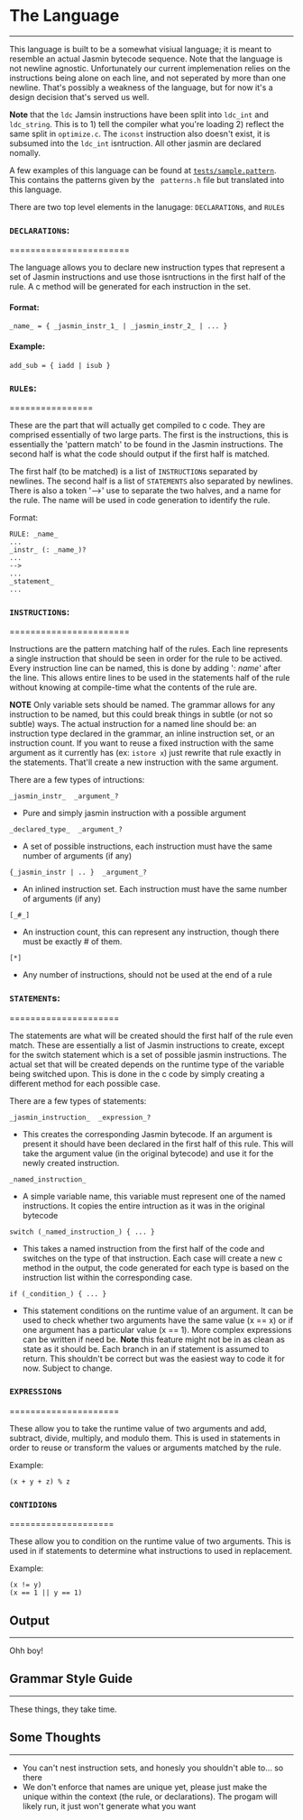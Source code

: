 # The Language #
----------------

This language is built to be a somewhat visiual language; it is meant to resemble an actual Jasmin
bytecode sequence. Note that the language is not newline agnostic.  Unfortunately our current
implemenation relies on the instructions being alone on each line, and not seperated by more than
one newline.  That's possibly a weakness of the language, but for now it's a design decision that's
served us well.

**Note** that the `ldc` Jamsin instructions have been split into `ldc_int` and `ldc_string`.  This is
to 1) tell the compiler what you're loading 2) reflect the same split in `optimize.c`.  The `iconst`
instruction also doesn't exist, it is subsumed into the `ldc_int` isntruction.  All other jasmin
are declared nomally.

A few examples of this language can be found at
[`tests/sample.pattern`](https://github.com/vbonnet/Peephole-Compiler/blob/master/tests/sample.pattern).
This contains the patterns given by the ` patterns.h` file but translated into this language.

There are two top level elements in the lanugage: `DECLARATION`s, and `RULE`s

### `DECLARATION`s: ###
=======================

The language allows you to declare new instruction types that represent a set of Jasmin instructions
and use those isntructions in the first half of the rule.  A c method will be generated for each
instruction in the set.

#### Format: ####

    _name_ = { _jasmin_instr_1_ | _jasmin_instr_2_ | ... }

#### Example: ####

    add_sub = { iadd | isub }

### `RULE`s: ###
================

These are the part that will actually get compiled to c code.  They are comprised essentially of
two large parts.  The first is the instructions, this is essentially the 'pattern match' to be
found in the Jasmin instructions.  The second half is what the code should output if the first
half is matched.

The first half (to be matched) is a list of `INSTRUCTION`s separated by newlines.  The second half
is a list of `STATEMENTS` also separated by newlines.  There is also a token '-->' use to separate
the two halves, and a name for the rule.  The name will be used in code generation to identify the
rule.

Format:

    RULE: _name_
    ...
    _instr_ (: _name_)?
    ...
    -->
    ...
    _statement_
    ...


### `INSTRUCTION`s: ###
=======================

Instructions are the pattern matching half of the rules.  Each line represents a single instruction
that should be seen in order for the rule to be actived.  Every instruction line can be named, this
is done by adding ': _name_' after the line.  This allows entire lines to be used in the statements
half of the rule without knowing at compile-time what the contents of the rule are.

**NOTE** Only variable sets should be named.  The grammar allows for any instruction to be named,
but this could break things in subtle (or not so subtle) ways.  The actual instruction for a named
line should be: an instruction type declared in the grammar, an inline instruction set, or an
instruction count.  If you want to reuse a fixed instruction with the same argument as it currently
has (ex: `istore x`) just rewrite that rule exactly in the statements.  That'll create a new
instruction with the same argument.

There are a few types of intructions:

`_jasmin_instr_  _argument_?`
  * Pure and simply jasmin instruction with a possible argument

`_declared_type_  _argument_?`
  * A set of possible instructions, each instruction must have the same number of arguments (if any)

`{_jasmin_instr | .. }  _argument_?`
  * An inlined instruction set.  Each instruction must have the same number of arguments (if any)

`[_#_]`
  * An instruction count, this can represent any instruction, though there must be exactly # of them.

`[*]`
  * Any number of instructions, should not be used at the end of a rule


### `STATEMENT`s: ###
=====================

The statements are what will be created should the first half of the rule even match.  These are
essentially a list of Jasmin instructions to create, except for the switch statement which is
a set of possible jasmin instructions.  The actual set that will be created depends on the
runtime type of the variable being switched upon.  This is done in the c code by simply creating
a different method for each possible case.


There are a few types of statements:

`_jasmin_instruction_  _expression_?`
  * This creates the corresponding Jasmin bytecode.  If an argument is present it should have been
declared in the first half of this rule.  This will take the argument value (in the original
bytecode) and use it for the newly created instruction.

`_named_instruction_`
  * A simple variable name, this variable must represent one of the named instructions.  It copies
the entire intruction as it was in the original bytecode

`switch (_named_instruction_) { ... }`
  * This takes a named instruction from the first half of the code and switches on the type of that
instruction.  Each case will create a new c method in the output, the code generated for each type
is based on the instruction list within the corresponding case.

`if (_condition_) { ... } `
 * This statement conditions on the runtime value of an argument.  It can be used to check whether
two arguments have the same value (x == x) or if one argument has a particular value (x == 1).
More complex expressions can be written if need be.  **Note** this feature might not be in as clean
as state as it should be.  Each branch in an if statement is assumed to return.  This shouldn't be
correct but was the easiest way to code it for now.  Subject to change.


### `EXPRESSION`s ###
=====================

These allow you to take the runtime value of two arguments and add, subtract, divide, multiply, and
modulo them.  This is used in statements in order to reuse or transform the values or arguments
matched by the rule.

Example:

    (x + y + z) % z


### `CONTIDION`s ###
====================

These allow you to condition on the runtime value of two arguments.  This is used in if statements
to determine what instructions to used in replacement.

Example:

    (x != y)
    (x == 1 || y == 1)


## Output ##
------------

Ohh boy!


## Grammar Style Guide ##
---------------------------

These things, they take time.

## Some Thoughts ##
-------------------
* You can't nest instruction sets, and honesly you shouldn't able to... so there
* We don't enforce that names are unique yet, please just make the unique within the context
(the rule, or declarations).  The progam will likely run, it just won't generate what you want
